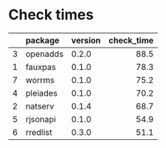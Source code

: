 # Check times

|   |package  |version | check_time|
|:--|:--------|:-------|----------:|
|3  |openadds |0.2.0   |       88.5|
|1  |fauxpas  |0.1.0   |       78.3|
|7  |worrms   |0.1.0   |       75.2|
|4  |pleiades |0.1.0   |       70.2|
|2  |natserv  |0.1.4   |       68.7|
|5  |rjsonapi |0.1.0   |       54.9|
|6  |rredlist |0.3.0   |       51.1|


